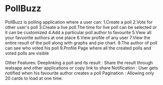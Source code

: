 # PollBuzz

PollBuzz is polling application where a user can:
1.Create a poll
2.Vote for other user's poll
3.Create a live poll.The time for live poll can be selected or it can be customized
4.Add a particular poll author to favourite
5.View all your favuorite authors at one place
6.View profile of any user
7.View the entire result of the poll along with graphs and pie chart.
8.The author of poll can see who voted his poll
9.Profile Page where all the created polls and voted polls are visible

Other Features:
Deeplinking a poll and its result : Share the result through watsapp and other applications or copy link to share
Notification : User gets notified when his favourite author creates a poll
Pagination : Allowing only 20 cards to load at one time.
